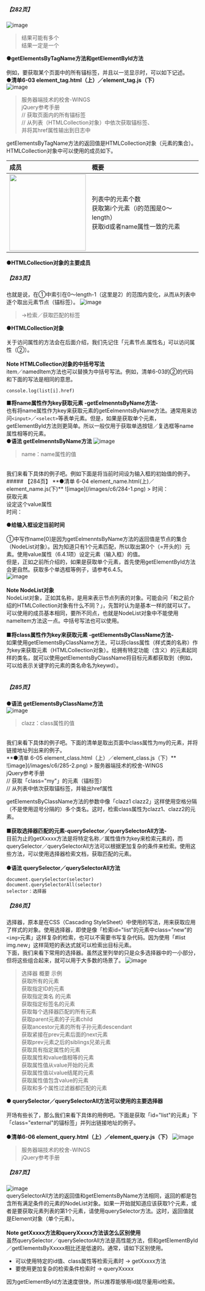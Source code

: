 ##### 【282页】
![image](/images/c6/282-1.png)
> 结果可能有多个<br/>结果一定是一个

**●getElementsByTagName方法和getElementById方法**<br/><br/>
例如，要获取某个页面中的所有锚标签，并且以一览显示时，可以如下记述。<br/> 
**●清单6-03 element_tag.html（上）／element_tag.js（下）**  
![image](/images/c6/282-2.png)
> 服务器端技术的校舍-WINGS<br/>jQuery参考手册<br/>// 获取页面内的所有锚标签<br/>// 从列表（HTMLCollection对象）中依次获取锚标签、<br/>并将其href属性输出到日志中

getElementsByTagName方法的返回值是HTMLCollection对象（元素的集合）。HTMLCollection对象中可以使用的成员如下。

成员 | 概要
:---|:---
<img src="/images/c6/282-3.png" width="200px"/> | 列表中的元素个数<br/>获取第i个元素（i的范围是0～length）<br/>获取id或者name属性一致的元素
**●HTMLCollection对象的主要成员**
##### 【283页】
也就是说，在①中索引在0～length-1（这里是2）的范围内变化，从而从列表中逐个取出元素节点（锚标签）。
![image](/images/c6/283-1.png)
> →检索／获取匹配的标签

**●HTMLCollection对象**<br><br>
关于访问属性的方法会在后面介绍，我们先记住「元素节点.属性名」可以访问属性（②）。<br><br>
**Note HTMLCollection对象的中括号写法**<br>
item／namedItem方法也可以替换为中括号写法。例如，清单6-03的②的代码和下面的写法是相同的意思。
```
console.log(list[i].href)
```
**■将name属性作为key获取元素 -getEelmenntsByName方法-**<br>
也有将name属性作为key来获取元素的getEelmenntsByName方法。通常用来访问`<input>`／`<select>`等表单元素。但是，如果是获取单个元素，getElementById方法则更简单。所以一般仅用于获取单选按钮／复选框等name属性相等的元素。<br>
**●语法 getEelmenntsByName方法**
![image](/images/c6/283-2.png)
> name：name属性的值

<br>
我们来看下具体的例子吧。例如下面是将当前时间设为输入框的初始值的例子。
##### 【284页】
**●清单 6-04 element_name.html(上)／element_name.js(下)**
![image](/images/c6/284-1.png)
> 时间：<br>获取元素<br>设定这个value属性<br>时间：

**●给输入框设定当前时间**<br><br>
①中写作name[0]是因为getEelmenntsByName方法的返回值是节点的集合（NodeList对象）。因为知道只有1个元素匹配，所以取出第0个（=开头的）元素。使用value属性（6.4.1项）设定元素（输入框）的值。<br>但是，正如之前所介绍的，如果是获取单个元素，首先使用getElementById方法会更自然。获取多个单选框等例子，请参考6.4.5。<br>
![image](/images/c6/284-2.png)
<br><br>
**Note NodeList对象**<br>
NodeList对象，正如其名称，是用来表示节点列表的对象。可能会问「和之前介绍的HTMLCollection对象有什么不同？」，先暂时认为是基本一样的就可以了。<br>可以使用的成员基本相同，要所不同点，也就是NodeList对象中不能使用nameItem方法这一点。中括号写法也可以使用。<br><br>
**■将class属性作为key来获取元素 -getElementsByClassName方法-**<br>
如果使用getElementsByClassName方法，可以将class属性（样式类的名称）作为key来获取元素（HTMLCollection对象）。给拥有特定功能（含义）的元素起同样的类名，就可以使用getElementsByClassName将目标元素都获取到（例如，可以给表示关键字的元素的类名命名为keywd）。<br><br>
##### 【285页】
**●语法 getElementsByClassName方法**<br>
![image](/images/c6/285-1.png)
> clazz：class属性的值

<br>
我们来看下具体的例子吧。下面的清单是取出页面中class属性为my的元素，并将链接地址列出来的例子。<br>
**●清单 6-05 element_class.html（上）／element_class.js（下）**<br>
![image](/images/c6/285-2.png)
> 服务器端技术的校舍-WINGS<br>jQuery参考手册<br>// 获取「class="my"」的元素（锚标签）<br>// 从列表中依次获取锚标签，并输出href属性

getElementsByClassName方法的参数中像「clazz1 clazz2」这样使用空格分隔（不是使用逗号分隔的）多个类名。这时，检索class属性为clazz1、clazz2的元素。<br><br>
**■获取选择器匹配的元素-querySelector／querySelectorAll方法-**<br>目前为止的getXxxxx方法是将特定名称／属性值作为key来检索元素的，而querySelector／querySelectorAll方法可以根据更加复杂的条件来检索。使用这些方法，可以使用选择器检索文档，获取匹配的元素。<br><br>
**●语法 querySelector／querySelectorAll方法**<br>
```
document.querySelector(selector)
document.querySelectorAll(selector)
selector：选择器
```
##### 【286页】
选择器，原本是在CSS（Cascading StyleSheet）中使用的写法，用来获取应用了样式的对象。使用选择器，即使是像「检索id="list"的元素中class="new"的`<img>`元素」这样复杂的检索，也可以不需要书写复杂代码。因为使用「#list img.new」这样简短的表达式就可以检索出目标元素。<br>下面，我们来看下常用的选择器。虽然这里列举的只是众多选择器中的一小部分，但将这些组合起来，就可以用于大多数的场景了。
![image](/images/c6/286-1.png)
> 选择器 概要 示例<br>获取所有的元素<br>获取指定ID的元素<br>获取指定类名
的元素<br>获取指定标签名的元素<br>获取每个选择器匹配的所有元素<br>获取parent元素的子元素child<br>获取ancestor元素的所有子孙元素descendant<br>获取紧接在prev元素后面的next元素<br>获取prev元素之后的siblings兄弟元素<br>获取具有指定属性的元素<br>获取属性和value值相等的元素<br>获取属性值从value开始的元素<br>获取属性值以value结尾的元素<br>获取属性值包含value的元素<br>获取和多个属性过滤器都匹配的元素

**● querySelector／querySelectorAll方法可以使用的主要选择器**<br><br>
开场有些长了，那么我们来看下具体的用例吧。下面是获取「id="list"的元素」下「class="external"的锚标签」并列出链接地址的例子。<br><br>
**●清单6-06 element_query.html（上）／element_query.js（下）**
![image](/images/c6/286-2.png)
> 服务器端技术的校舍-WINGS<br>jQuery参考手册<br>

##### 【287页】
![image](/images/c6/287-1.png)
<br>
querySelectorAll方法的返回值和getElementsByName方法相同，返回的都是包含所有满足条件的元素的NodeList对象。如果一开始就知道应该获取1个元素，或者是要获取元素列表的第1个元素，请使用querySelector方法。这时，返回值就是Element对象（单个元素）。<br><br>
**Note getXxxxx方法和queryXxxxx方法该怎么区别使用**<br>虽然querySelector／querySelectorAll方法是高性能方法，但和getElementById／getElementsByXxxxx相比还是低速的。通常，请如下区别使用。
- 可以使用特定的id值、class属性等检索元素时 → getXxxxx方法
- 要使用更加复杂的检索条件检索时 → queryXxxxx

因为getElementById方法速度很快，所以推荐能够用id就尽量用id检索。
